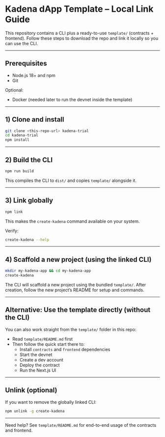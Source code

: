 # Kadena dApp Template – Local Link Guide

This repository contains a CLI plus a ready-to-use `template/` (contracts + frontend).
Follow these steps to download the repo and link it locally so you can use the CLI.

---

## Prerequisites

- Node.js 18+ and npm
- Git

Optional:

- Docker (needed later to run the devnet inside the template)

---

## 1) Clone and install

```bash
git clone <this-repo-url> kadena-trial
cd kadena-trial
npm install
```

---

## 2) Build the CLI

```bash
npm run build
```

This compiles the CLI to `dist/` and copies `template/` alongside it.

---

## 3) Link globally

```bash
npm link
```

This makes the `create-kadena` command available on your system.

Verify:

```bash
create-kadena --help
```

---

## 4) Scaffold a new project (using the linked CLI)

```bash
mkdir my-kadena-app && cd my-kadena-app
create-kadena
```

The CLI will scaffold a new project using the bundled `template/`.
After creation, follow the new project’s README for setup and commands.

---

## Alternative: Use the template directly (without the CLI)

You can also work straight from the `template/` folder in this repo:

- Read `template/README.md` first
- Then follow the quick start there to:
  - Install `contracts` and `frontend` dependencies
  - Start the devnet
  - Create a dev account
  - Deploy the contract
  - Run the Next.js UI

---

## Unlink (optional)

If you want to remove the globally linked CLI:

```bash
npm unlink -g create-kadena
```

---

Need help? See `template/README.md` for end-to-end usage of the contracts and frontend.

